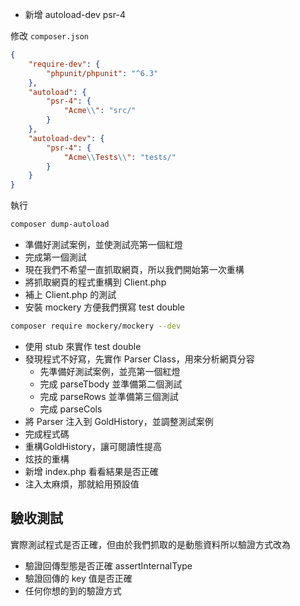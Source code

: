 - 新增 autoload-dev psr-4

修改 `composer.json`

```json
{
    "require-dev": {
        "phpunit/phpunit": "^6.3"
    },
    "autoload": {
        "psr-4": {
            "Acme\\": "src/"
        }
    },
    "autoload-dev": {
        "psr-4": {
            "Acme\\Tests\\": "tests/"
        }
    }
}
```

執行

```bash
composer dump-autoload
```

- 準備好測試案例，並使測試亮第一個紅燈
- 完成第一個測試
- 現在我們不希望一直抓取網頁，所以我們開始第一次重構
- 將抓取網頁的程式重構到 Client.php
- 補上 Client.php 的測試
- 安裝 mockery 方便我們撰寫 test double

```bash
composer require mockery/mockery --dev
```

- 使用 stub 來實作 test double
- 發現程式不好寫，先實作 Parser Class，用來分析網頁分容
    - 先準備好測試案例，並亮第一個紅燈
    - 完成 parseTbody 並準備第二個測試
    - 完成 parseRows 並準備第三個測試
    - 完成 parseCols
- 將 Parser 注入到 GoldHistory，並調整測試案例
- 完成程式碼
- 重構GoldHistory，讓可閱讀性提高
- 炫技的重構
- 新增 index.php 看看結果是否正確
- 注入太麻煩，那就給用預設值

## 驗收測試
實際測試程式是否正確，但由於我們抓取的是動態資料所以驗證方式改為
- 驗證回傳型態是否正確 assertInternalType
- 驗證回傳的 key 值是否正確
- 任何你想的到的驗證方式

